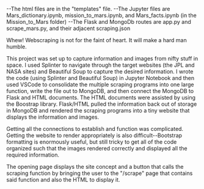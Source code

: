 --The html files are in the "templates" file. 
--The Jupyter files are Mars_dictionary.ipynb, mission_to_mars.ipynb, and Mars_facts.ipynb (in the Mission_to_Mars folder)
--The Flask and MongoDb routes are app.py and scrape_mars.py, and their adjacent scraping.json


Whew! Webscraping is not for the faint of heart. It will make a hard man humble. 

This project was set up to capture information and images from nifty stuff in space. I used Splinter to navigate through the target websites (the JPL and NASA sites) and Beautiful Soup to capture the desired information. I wrote the code (using Splinter and Beautiful Soup) in Jupyter Notebook and then used VSCode to consolidate the multiple scraping programs into one large function, write the file out to MongoDB, and then connect the MongoDB to Flask and HTML documents. The HTML documents were assisted by using the Boostrap library. Flask/HTML pulled the information back out of storage in MongoDB and rendered the scraping programs into a tiny website that displays the information and images. 

Getting all the connections to establish and function was complicated. Getting the website to render appropriately is also difficult--Bootstrap formatting is enormously useful, but still tricky to get all of the code organized such that the images rendered correctly and displayed all the required information. 

The opening page displays the site concept and a button that calls the scraping function by bringing the user to the 
"/scrape" page that contains said function and also the HTML to display it. 